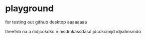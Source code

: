 # playground

for testing out github desktop
aaaaaaaa

theefvb na a nidjcokdkc n nisdmkassdasd jdcckcmijd idjsdmsmdo
